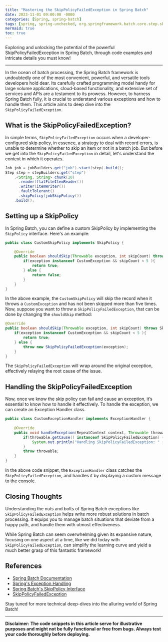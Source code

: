 ```yaml
---
title: "Mastering the SkipPolicyFailedException in Spring Batch"
date: 2023-11-01 09:00:00 -0000
categories: [Spring, spring-batch]
tags: [spring, spring-unchecked, org.springframework.batch.core.step.skip]
mermaid: true
toc: true
---
```



Exploring and unlocking the potential of the powerful SkipPolicyFailedException in Spring Batch, through code examples and intricate details you must know!

---

In the ocean of batch processing, the Spring Batch framework is undoubtedly one of the most convenient, powerful, and versatile tools developers hold dear. Its carefully crafted programming model handy for large volume applications, cloud-based functionality, and extensive set of services and APIs are a testament to its prowess. However, to harness Spring Batch fully, it is crucial to understand various exceptions and how to handle them. This article aims to deep dive into the `SkipPolicyFailedException`.

## What is the SkipPolicyFailedException?

In simple terms, `SkipPolicyFailedException` occurs when a developer-configured skip policy, in essence, a strategy to deal with record errors, is unable to determine whether to skip an item or not in a batch job. But before we get into the `SkipPolicyFailedException` in detail, let's understand the context in which it operates.

```java
Job job = jobBuilders.get("job").start(step).build();
Step step = stepBuilders.get("step")
    .<String, String> chunk(10)
      .reader(flatFileItemReader())
      .writer(itemWriter())
      .faultTolerant()
      .skipPolicy(jobSkipPolicy())
    .build();
```

## Setting up a SkipPolicy

In Spring Batch, you can define a custom SkipPolicy by implementing the `SkipPolicy` interface. Here's an example:

```java
public class CustomSkipPolicy implements SkipPolicy {

    @Override
    public boolean shouldSkip(Throwable exception, int skipCount) throws SkipLimitExceededException {
        if(exception instanceof CustomException && skipCount < 5 ){
            return true;
        } else {
            return false;
        }
    }
}
```

In the above example, the `CustomSkipPolicy` will skip the record when it throws a `CustomException` and has not been skipped more than five times. Now, suppose you want to throw a `SkipPolicyFailedException`, that can be done by changing the `shouldSkip` method:

```java
@Override
public boolean shouldSkip(Throwable exception, int skipCount) throws SkipLimitExceededException {
    if(exception instanceof CustomException && skipCount < 5 ){
        return true;
    } else {
        throw new SkipPolicyFailedException(exception);
    }
}
```

The `SkipPolicyFailedException` will wrap around the original exception, effectively relaying the root cause of the issue.

## Handling the SkipPolicyFailedException

Now, once we know the skip policy can fail and cause an exception, it’s essential to know how to handle it effectively. To handle the exception, we can create an Exception Handler class.

```java
public class CustomExceptionHandler implements ExceptionHandler {
 
    @Override
    public void handleException(RepeatContext context, Throwable throwable) throws Throwable {
        if(throwable.getCause() instanceof SkipPolicyFailedException) {
            System.out.println("Handling SkipPolicyFailedException: " + throwable.getMessage());
        } 
        throw throwable;
    }
}
```

In the above code snippet, the `ExceptionHandler` class catches the `SkipPolicyFailedException`, and handles it by displaying a custom message to the console.

## Closing Thoughts

Understanding the nuts and bolts of Spring Batch exceptions like `SkipPolicyFailedException` helps write more robust solutions in batch processing. It equips you to manage batch situations that deviate from a happy path, and handle them with utmost effectiveness.

While Spring Batch can seem overwhelming given its expansive nature, focusing on one aspect at a time, like we did today with `SkipPolicyFailedException`, can simplify the learning curve and yield a much better grasp of this fantastic framework!

## References 
- [Spring Batch Documentation](https://docs.spring.io/spring-batch/docs/current/reference/html/index.html)
- [Spring's Exception Handling](https://docs.spring.io/spring-batch/docs/current/reference/html/step.html#exception-handling)
- [Spring Batch's SkipPolicy Interface](https://docs.spring.io/spring-batch/docs/current/api/org/springframework/batch/core/step/skip/SkipPolicy.html)
- [SkipPolicyFailedException](https://www.javadoc.io/doc/org.springframework.batch/spring-batch-infrastructure/latest/org/springframework/batch/core/step/skip/SkipPolicyFailedException.html)

Stay tuned for more technical deep-dives into the alluring world of Spring Batch!

---

**Disclaimer: The code snippets in this article serve for illustrative purposes and might not be fully functional or free from bugs. Always test your code thoroughly before deploying.**